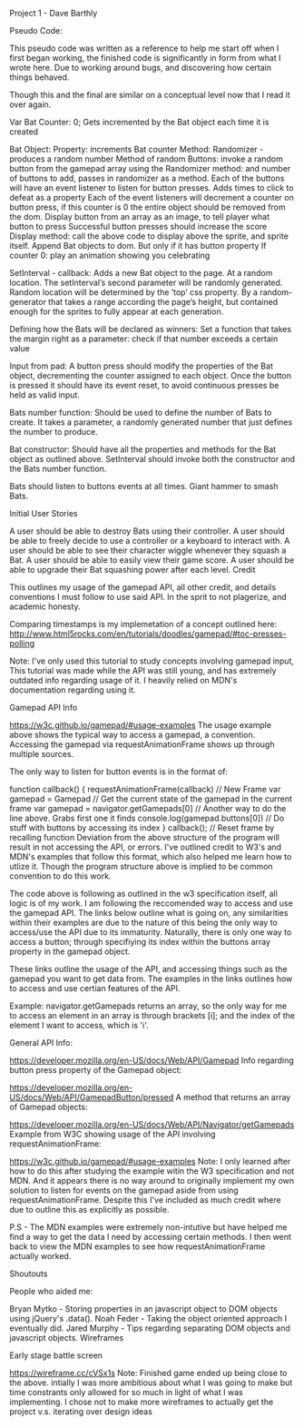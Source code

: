 Project 1 - Dave Barthly

Pseudo Code:

This pseudo code was written as a reference to help me start off when I first began working, the finished code is significantly in form from what I wrote here. Due to working around bugs, and discovering how certain things behaved.

Though this and the final are similar on a conceptual level now that I read it over again.

Var Bat Counter: 0; Gets incremented by the Bat object each time it is created

Bat Object: Property: increments Bat counter Method: Randomizer - produces a random number Method of random Buttons: invoke a random button from the gamepad array using the Randomizer method: and number of buttons to add, passes in randomizer as a method. Each of the buttons will have an event listener to listen for button presses. Adds times to click to defeat as a property Each of the event listeners will decrement a counter on button press, if this counter is 0 the entire object should be removed from the dom. Display button from an array as an image, to tell player what button to press Successful button presses should increase the score Display method: call the above code to display above the sprite, and sprite itself. Append Bat objects to dom. But only if it has button property If counter 0: play an animation showing you celebrating

SetInterval - callback: Adds a new Bat object to the page. At a random location. The setInterval’s second parameter will be randomly generated. Random location will be determined by the ‘top’ css property. By a random-generator that takes a range according the page’s height, but contained enough for the sprites to fully appear at each generation.

Defining how the Bats will be declared as winners: Set a function that takes the margin right as a parameter: check if that number exceeds a certain value

Input from pad: A button press should modify the properties of the Bat object, decrementing the counter assigned to each object. Once the button is pressed it should have its event reset, to avoid continuous presses be held as valid input.

Bats number function: Should be used to define the number of Bats to create. It takes a parameter, a randomly generated number that just defines the number to produce.

Bat constructor: Should have all the properties and methods for the Bat object as outlined above. SetInterval should invoke both the constructor and the Bats number function.

Bats should listen to buttons events at all times. Giant hammer to smash Bats.

Initial User Stories

A user should be able to destroy Bats using their controller.
A user should be able to freely decide to use a controller or a keyboard to interact with.
A user should be able to see their character wiggle whenever they squash a Bat.
A user should be able to easily view their game score.
A user should be able to upgrade their Bat squashing power after each level.
Credit

This outlines my usage of the gamepad API, all other credit, and details conventions I must follow to use said API. In the sprit to not plagerize, and academic honesty.

Comparing timestamps is my implemetation of a concept outlined here: http://www.html5rocks.com/en/tutorials/doodles/gamepad/#toc-presses-polling

Note: I've only used this tutorial to study concepts involving gamepad input, This tutorial was made while the API was still young, and has extremely outdated info regarding usage of it. I heavily relied on MDN's documentation regarding using it.

Gamepad API Info

https://w3c.github.io/gamepad/#usage-examples The usage example above shows the typical way to access a gamepad, a convention. Accessing the gamepad via requestAnimationFrame shows up through multiple sources.

The only way to listen for button events is in the format of:

 function callback() {
  requestAnimationFrame(callback) // New Frame
  var gamepad = Gamepad // Get the current state of the gamepad in the current frame
  var gamepad = navigator.getGamepads[0] // Another way to do the line above. Grabs first one it finds
  console.log(gamepad.buttons[0]) // Do stuff with buttons by accessing its index
}
callback(); // Reset frame by recalling function
Deviation from the above structure of the program will result in not accessing the API, or errors. I've outlined credit to W3's and MDN's examples that follow this format, which also helped me learn how to utlize it. Though the program structure above is implied to be common convention to do this work.

The code above is following as outlined in the w3 specification itself, all logic is of my work. I am following the reccomended way to access and use the gamepad API. The links below outline what is going on, any similarities within their examples are due to the nature of this being the only way to access/use the API due to its immaturity. Naturally, there is only one way to access a button; through specifiying its index within the buttons array property in the gamepad object.

These links outline the usage of the API, and accessing things such as the gamepad you want to get data from. The examples in the links outlines how to access and use certian features of the API.

Example: navigator.getGamepads returns an array, so the only way for me to access an element in an array is through brackets [i]; and the index of the element I want to access, which is 'i'.

General API Info:

https://developer.mozilla.org/en-US/docs/Web/API/Gamepad
Info regarding button press property of the Gamepad object:

https://developer.mozilla.org/en-US/docs/Web/API/GamepadButton/pressed
A method that returns an array of Gamepad objects:

https://developer.mozilla.org/en-US/docs/Web/API/Navigator/getGamepads
Example from W3C showing usage of the API involving requestAnimationFrame:

https://w3c.github.io/gamepad/#usage-examples
Note: I only learned after how to do this after studying the example witin the W3 specification and not MDN. And it appears there is no way around to originally implement my own solution to listen for events on the gamepad aside from using requestAnimationFrame. Despite this I've included as much credit where due to outline this as explicitly as possible.

P.S - The MDN examples were extremely non-intutive but have helped me find a way to get the data I need by accessing certain methods. I then went back to view the MDN examples to see how requestAnimationFrame actually worked.

Shoutouts

People who aided me:

Bryan Mytko - Storing properties in an javascript object to DOM objects using jQuery's .data().
Noah Feder - Taking the object oriented approach I eventually did.
Jared Murphy - Tips regarding separating DOM objects and javascript objects.
Wireframes

Early stage battle screen

https://wireframe.cc/cVSx1s
Note: Finished game ended up being close to the above. intially I was more ambitious about what I was going to make but time constrants only allowed for so much in light of what I was implementing. I chose not to make more wireframes to actually get the project v.s. iterating over design ideas
